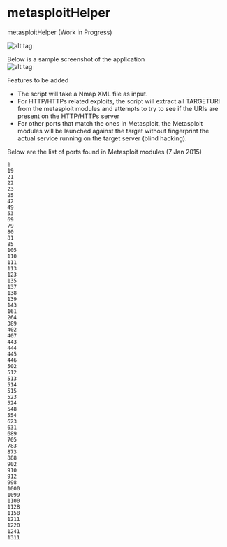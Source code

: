 # metasploitHelper
metasploitHelper (Work in Progress)  
  
![alt tag](https://raw.githubusercontent.com/milo2012/metasploitHelper/master/screenshot1.png)  

Below is a sample screenshot of the application    
![alt tag](https://raw.githubusercontent.com/milo2012/metasploitHelper/master/screenshot2.png)  
  
Features to be added
- The script will take a Nmap XML file as input.
- For HTTP/HTTPs related exploits, the script will extract all TARGETURI from the metasploit modules and attempts to try to see if the URIs are present on the HTTP/HTTPs server
- For other ports that match the ones in Metasploit, the Metasploit modules will be launched against the target without fingerprint the actual service running on the target server (blind hacking).  
  
  
Below are the list of ports found in Metasploit modules (7 Jan 2015)
```
1
19
21
22
23
25
42
49
53
69
79
80
81
85
105
110
111
113
123
135
137
138
139
143
161
264
389
402
407
443
444
445
446
502
512
513
514
515
523
524
548
554
623
631
689
705
783
873
888
902
910
912
998
1000
1099
1100
1128
1158
1211
1220
1241
1311
```
